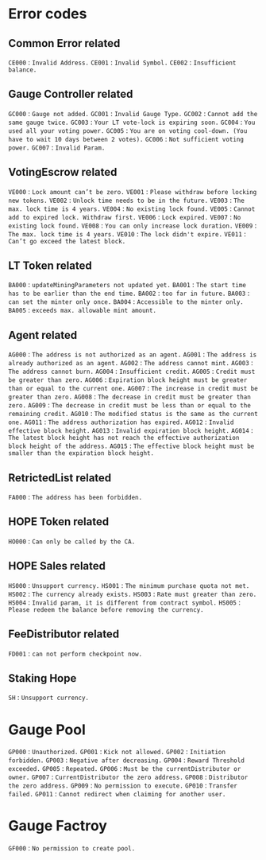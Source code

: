 # Error codes

## Common Error related

`CE000` : `Invalid Address.`
`CE001` : `Invalid Symbol.`
`CE002` : `Insufficient balance.`

## Gauge Controller related

`GC000` : `Gauge not added.`
`GC001` : `Invalid Gauge Type.`
`GC002` : `Cannot add the same gauge twice.`
`GC003` : `Your LT vote-lock is expiring soon.`
`GC004` : `You used all your voting power.`
`GC005` : `You are on voting cool-down. (You have to wait 10 days between 2 votes).`
`GC006` : `Not sufficient voting power.`
`GC007` : `Invalid Param.`

## VotingEscrow related

`VE000` : `Lock amount can’t be zero.`
`VE001` : `Please withdraw before locking new tokens.`
`VE002` : `Unlock time needs to be in the future.`
`VE003` : `The max. lock time is 4 years.`
`VE004` : `No existing lock found.`
`VE005` : `Cannot add to expired lock. Withdraw first.`
`VE006` : `Lock expired.`
`VE007` : `No existing lock found.`
`VE008` : `You can only increase lock duration.`
`VE009` : `The max. lock time is 4 years.`
`VE010` : `The lock didn't expire.`
`VE011` : `Can’t go exceed the latest block.`

## LT Token related

`BA000` : `updateMiningParameters not updated yet.`
`BA001` : `The start time has to be earlier than the end time.`
`BA002` : `too far in future.`
`BA003` : `can set the minter only once.`
`BA004` : `Accessible to the minter only.`
`BA005` : `exceeds max. allowable mint amount.`

## Agent related

`AG000` : `The address is not authorized as an agent.`
`AG001` : `The address is already authorized as an agent.`
`AG002` : `The address cannot mint.`
`AG003` : `The address cannot burn.`
`AG004` : `Insufficient credit.`
`AG005` : `Credit must be greater than zero.`
`AG006` : `Expiration block height must be greater than or equal to the current one.`
`AG007` : `The increase in credit must be greater than zero.`
`AG008` : `The decrease in credit must be greater than zero.`
`AG009` : `The decrease in credit must be less than or equal to the remaining credit.`
`AG010` : `The modified status is the same as the current one.`
`AG011` : `The address authorization has expired.`
`AG012` : `Invalid effective block height.`
`AG013` : `Invalid expiration block height.`
`AG014` : `The latest block height has not reach the effective authorization block height of the address.`
`AG015` : `The effective block height must be smaller than the expiration block height.`

## RetrictedList related

`FA000` : `The address has been forbidden.`

## HOPE Token related

`HO000` : `Can only be called by the CA.`

## HOPE Sales related

`HS000` : `Unsupport currency.`
`HS001` : `The minimum purchase quota not met.`
`HS002` : `The currency already exists.`
`HS003` : `Rate must greater than zero.`
`HS004` : `Invalid param, it is different from contract symbol.`
`HS005` : `Please redeem the balance before removing the currency.`

## FeeDistributor related
`FD001` : `can not perform checkpoint now.`

## Staking Hope
`SH` : `Unsupport currency.`


# Gauge Pool
`GP000` : `Unauthorized.`
`GP001` : `Kick not allowed.`
`GP002` : `Initiation forbidden.`
`GP003` : `Negative after decreasing.`
`GP004` : `Reward Threshold exceeded.`
`GP005` : `Repeated.`
`GP006` : `Must be the currentDistributor or owner.`
`GP007` : `CurrentDistributor the zero address.`
`GP008` : `Distributor the zero address.`
`GP009` : `No permission to execute.`
`GP010` : `Transfer failed.`
`GP011` : `Cannot redirect when claiming for another user.`

# Gauge Factroy
`GF000` : `No permission to create pool.`





